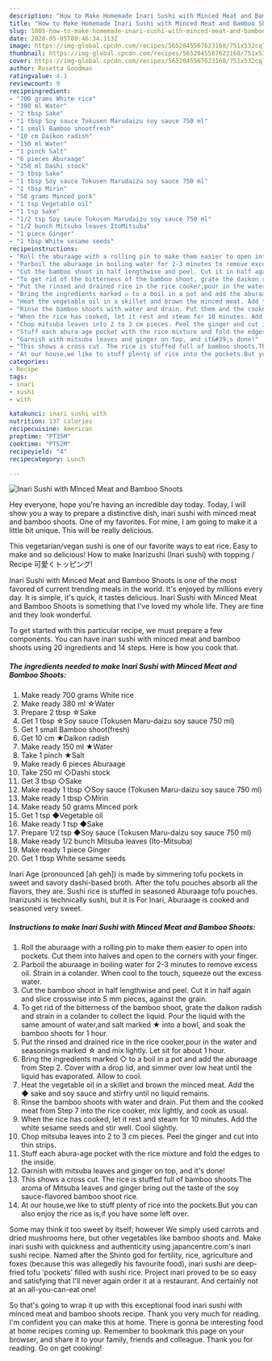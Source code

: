 ```yaml
---
description: "How to Make Homemade Inari Sushi with Minced Meat and Bamboo Shoots"
title: "How to Make Homemade Inari Sushi with Minced Meat and Bamboo Shoots"
slug: 1805-how-to-make-homemade-inari-sushi-with-minced-meat-and-bamboo-shoots
date: 2020-05-05T00:46:34.113Z
image: https://img-global.cpcdn.com/recipes/5652045567623168/751x532cq70/inari-sushi-with-minced-meat-and-bamboo-shoots-recipe-main-photo.jpg
thumbnail: https://img-global.cpcdn.com/recipes/5652045567623168/751x532cq70/inari-sushi-with-minced-meat-and-bamboo-shoots-recipe-main-photo.jpg
cover: https://img-global.cpcdn.com/recipes/5652045567623168/751x532cq70/inari-sushi-with-minced-meat-and-bamboo-shoots-recipe-main-photo.jpg
author: Rosetta Goodman
ratingvalue: 4.1
reviewcount: 9
recipeingredient:
- "700 grams White rice"
- "380 ml Water"
- "2 tbsp Sake"
- "1 tbsp Soy sauce Tokusen Marudaizu soy sauce 750 ml"
- "1 small Bamboo shootfresh"
- "10 cm Daikon radish"
- "150 ml Water"
- "1 pinch Salt"
- "6 pieces Aburaage"
- "250 ml Dashi stock"
- "3 tbsp Sake"
- "1 tbsp Soy sauce Tokusen Marudaizu soy sauce 750 ml"
- "1 tbsp Mirin"
- "50 grams Minced pork"
- "1 tsp Vegetable oil"
- "1 tsp Sake"
- "1/2 tsp Soy sauce Tokusen Marudaizu soy sauce 750 ml"
- "1/2 bunch Mitsuba leaves ItoMitsuba"
- "1 piece Ginger"
- "1 tbsp White sesame seeds"
recipeinstructions:
- "Roll the aburaage with a rolling pin to make them easier to open into pockets. Cut them into halves and open to the corners with your finger."
- "Parboil the aburaage in boiling water for 2-3 minutes to remove excess oil. Strain in a colander. When cool to the touch, squeeze out the excess water."
- "Cut the bamboo shoot in half lengthwise and peel. Cut it in half again and slice crosswise into 5 mm pieces, against the grain."
- "To get rid of the bitterness of the bamboo shoot, grate the daikon radish and strain in a colander to collect the liquid. Pour the liquid with the same amount of water,and salt marked ★ into a bowl, and soak the bamboo shoots  for 1 hour."
- "Put the rinsed and drained rice in the rice cooker,pour in the water and seasonings marked ☆ and mix lightly.  Let sit for about 1 hour."
- "Bring the ingredients marked ◇ to a boil in a pot and add the aburaage from Step 2. Cover with a drop lid, and simmer over low heat until the liquid has evaporated. Allow to cool."
- "Heat the vegetable oil in a skillet and brown the minced meat. Add the ◆ sake and soy sauce and stirfry until no liquid remains."
- "Rinse the bamboo shoots with water and drain. Put them and the cooked meat from Step 7 into the rice cooker, mix lightly, and cook as usual."
- "When the rice has cooked, let it rest and steam for 10 minutes. Add the white sesame seeds and stir well. Cool slightly."
- "Chop mitsuba leaves into 2 to 3 cm pieces. Peel the ginger and cut into thin strips."
- "Stuff each abura-age pocket with the rice mixture and fold the edges to the inside."
- "Garnish with mitsuba leaves and ginger on top, and it&#39;s done!"
- "This shows a cross cut. The rice is stuffed full of bamboo shoots.The aroma of Mitsuba leaves and ginger bring out the taste of the soy sauce-flavored bamboo shoot rice."
- "At our house,we like to stuff plenty of rice into the pockets.But you can also enjoy the rice as is,if you have some left over."
categories:
- Recipe
tags:
- inari
- sushi
- with

katakunci: inari sushi with 
nutrition: 137 calories
recipecuisine: American
preptime: "PT35M"
cooktime: "PT52M"
recipeyield: "4"
recipecategory: Lunch

---
```



![Inari Sushi with Minced Meat and Bamboo Shoots](https://img-global.cpcdn.com/recipes/5652045567623168/751x532cq70/inari-sushi-with-minced-meat-and-bamboo-shoots-recipe-main-photo.jpg)

Hey everyone, hope you're having an incredible day today. Today, I will show you a way to prepare a distinctive dish, inari sushi with minced meat and bamboo shoots. One of my favorites. For mine, I am going to make it a little bit unique. This will be really delicious.

This vegetarian/vegan sushi is one of our favorite ways to eat rice. Easy to make and so delicious! How to make Inarizushi (Inari sushi) with topping / Recipe 可愛くトッピング!

Inari Sushi with Minced Meat and Bamboo Shoots is one of the most favored of current trending meals in the world. It's enjoyed by millions every day. It is simple, it's quick, it tastes delicious. Inari Sushi with Minced Meat and Bamboo Shoots is something that I've loved my whole life. They are fine and they look wonderful.


To get started with this particular recipe, we must prepare a few components. You can have inari sushi with minced meat and bamboo shoots using 20 ingredients and 14 steps. Here is how you cook that.

<!--inarticleads1-->

##### The ingredients needed to make Inari Sushi with Minced Meat and Bamboo Shoots:

1. Make ready 700 grams White rice
1. Make ready 380 ml ☆Water
1. Prepare 2 tbsp ☆Sake
1. Get 1 tbsp ☆Soy sauce (Tokusen Maru-daizu soy sauce 750 ml)
1. Get 1 small Bamboo shoot(fresh)
1. Get 10 cm ★Daikon radish
1. Make ready 150 ml ★Water
1. Take 1 pinch ★Salt
1. Make ready 6 pieces Aburaage
1. Take 250 ml ◇Dashi stock
1. Get 3 tbsp ◇Sake
1. Make ready 1 tbsp ◇Soy sauce (Tokusen Maru-daizu soy sauce 750 ml)
1. Make ready 1 tbsp ◇Mirin
1. Make ready 50 grams Minced pork
1. Get 1 tsp ◆Vegetable oil
1. Make ready 1 tsp ◆Sake
1. Prepare 1/2 tsp ◆Soy sauce (Tokusen Maru-daizu soy sauce 750 ml)
1. Make ready 1/2 bunch Mitsuba leaves (Ito-Mitsuba)
1. Make ready 1 piece Ginger
1. Get 1 tbsp White sesame seeds


Inari Age (pronounced [ah geh]) is made by simmering tofu pockets in sweet and savory dashi-based broth. After the tofu pouches absorb all the flavors, they are. Sushi rice is stuffed in seasoned Aburaage tofu pouches. Inarizushi is technically sushi, but it is For Inari, Aburaage is cooked and seasoned very sweet. 

<!--inarticleads2-->

##### Instructions to make Inari Sushi with Minced Meat and Bamboo Shoots:

1. Roll the aburaage with a rolling pin to make them easier to open into pockets. Cut them into halves and open to the corners with your finger.
1. Parboil the aburaage in boiling water for 2-3 minutes to remove excess oil. Strain in a colander. When cool to the touch, squeeze out the excess water.
1. Cut the bamboo shoot in half lengthwise and peel. Cut it in half again and slice crosswise into 5 mm pieces, against the grain.
1. To get rid of the bitterness of the bamboo shoot, grate the daikon radish and strain in a colander to collect the liquid. Pour the liquid with the same amount of water,and salt marked ★ into a bowl, and soak the bamboo shoots  for 1 hour.
1. Put the rinsed and drained rice in the rice cooker,pour in the water and seasonings marked ☆ and mix lightly.  Let sit for about 1 hour.
1. Bring the ingredients marked ◇ to a boil in a pot and add the aburaage from Step 2. Cover with a drop lid, and simmer over low heat until the liquid has evaporated. Allow to cool.
1. Heat the vegetable oil in a skillet and brown the minced meat. Add the ◆ sake and soy sauce and stirfry until no liquid remains.
1. Rinse the bamboo shoots with water and drain. Put them and the cooked meat from Step 7 into the rice cooker, mix lightly, and cook as usual.
1. When the rice has cooked, let it rest and steam for 10 minutes. Add the white sesame seeds and stir well. Cool slightly.
1. Chop mitsuba leaves into 2 to 3 cm pieces. Peel the ginger and cut into thin strips.
1. Stuff each abura-age pocket with the rice mixture and fold the edges to the inside.
1. Garnish with mitsuba leaves and ginger on top, and it&#39;s done!
1. This shows a cross cut. The rice is stuffed full of bamboo shoots.The aroma of Mitsuba leaves and ginger bring out the taste of the soy sauce-flavored bamboo shoot rice.
1. At our house,we like to stuff plenty of rice into the pockets.But you can also enjoy the rice as is,if you have some left over.


Some may think it too sweet by itself; however We simply used carrots and dried mushrooms here, but other vegetables like bamboo shoots and. Make inari sushi with quickness and authenticity using japancentre.com&#39;s inari sushi recipe. Named after the Shinto god for fertility, rice, agriculture and foxes (because this was allegedly his favourite food), inari sushi are deep-fried tofu &#39;pockets&#39; filled with sushi rice. Project inari proved to be so easy and satisfying that I&#39;ll never again order it at a restaurant. And certainly not at an all-you-can-eat one! 

So that's going to wrap it up with this exceptional food inari sushi with minced meat and bamboo shoots recipe. Thank you very much for reading. I'm confident you can make this at home. There is gonna be interesting food at home recipes coming up. Remember to bookmark this page on your browser, and share it to your family, friends and colleague. Thank you for reading. Go on get cooking!
